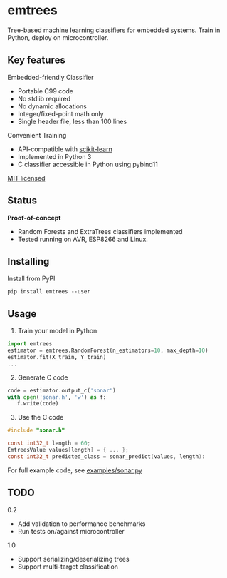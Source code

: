 
# emtrees
Tree-based machine learning classifiers for embedded systems.
Train in Python, deploy on microcontroller.

## Key features

Embedded-friendly Classifier

* Portable C99 code
* No stdlib required
* No dynamic allocations
* Integer/fixed-point math only
* Single header file, less than 100 lines

Convenient Training

* API-compatible with [scikit-learn](http://scikit-learn.org)
* Implemented in Python 3
* C classifier accessible in Python using pybind11

[MIT licensed](./LICENSE.md)

## Status
**Proof-of-concept**

* Random Forests and ExtraTrees classifiers implemented
* Tested running on AVR, ESP8266 and Linux.

## Installing

Install from PyPI

    pip install emtrees --user

## Usage

1. Train your model in Python

```python
import emtrees
estimator = emtrees.RandomForest(n_estimators=10, max_depth=10)
estimator.fit(X_train, Y_train)
...
```

2. Generate C code
```python
code = estimator.output_c('sonar')
with open('sonar.h', 'w') as f:
   f.write(code)
```

3. Use the C code

```c
#include "sonar.h"

const int32_t length = 60;
EmtreesValue values[length] = { ... };
const int32_t predicted_class = sonar_predict(values, length):
```

For full example code, see [examples/sonar.py](./examples/sonar.py)

## TODO

0.2

* Add validation to performance benchmarks
* Run tests on/against microcontroller

1.0

* Support serializing/deserializing trees
* Support multi-target classification
